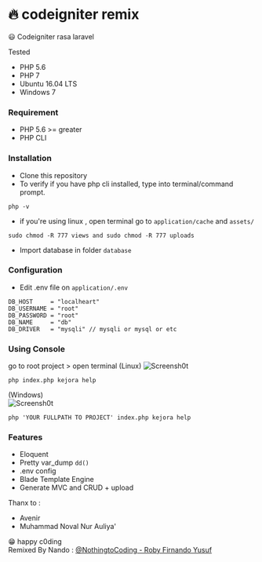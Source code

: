  # :fire: codeigniter remix  

:smiley:
Codeigniter rasa laravel

Tested 
- PHP 5.6 
- PHP 7 
- Ubuntu 16.04 LTS
- Windows 7

### Requirement 
- PHP 5.6 >= greater
- PHP CLI

### Installation

 - Clone this repository
 - To verify if you have php cli installed, type into terminal/command prompt.
```
php -v
```
- if you're using linux , open terminal go to `application/cache` and `assets/`
```
sudo chmod -R 777 views and sudo chmod -R 777 uploads
```
- Import database in folder `database` 

### Configuration
 - Edit .env file on `application/.env`
```
DB_HOST		= "localheart"
DB_USERNAME	= "root"
DB_PASSWORD	= "root"
DB_NAME 	= "db"
DB_DRIVER 	= "mysqli" // mysqli or mysql or etc

```
### Using Console
go to root project > open terminal
(Linux)
![Screensh0t](https://raw.githubusercontent.com/robyfirnandoyusuf/codeigniter-remix/master/Screenshot_2018-10-29_08-22-15.png)
```
php index.php kejora help
```

(Windows)<br>
![Screensh0t](https://raw.githubusercontent.com/robyfirnandoyusuf/codeigniter-remix/master/SS%20windows%20-%20test.jpeg)
```
php 'YOUR FULLPATH TO PROJECT' index.php kejora help
```

### Features
- Eloquent 
- Pretty var_dump `dd()`
- .env config
- Blade Template Engine
- Generate MVC and CRUD + upload

Thanx to : 
- Avenir
- Muhammad Noval Nur Auliya' 

:grin: happy c0ding<br />
Remixed By Nando : [@NothingtoCoding - Roby Firnando Yusuf](mailto:nothingtocoding@gmail.com)
